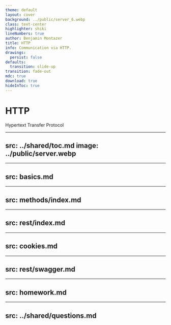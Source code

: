 ```yaml
---
theme: default
layout: cover
background: ../public/server_6.webp
class: text-center
highlighter: shiki
lineNumbers: true
author: Benjamin Montazer
title: HTTP
info: Communication via HTTP.
drawings:
  persist: false
defaults:
  transition: slide-up
transition: fade-out
mdc: true
download: true
hideInToc: true
---
```


<div class="flex flex-col items-center">

# HTTP

Hypertext Transfer Protocol

</div>


---
src: ../shared/toc.md
image: ../public/server.webp
---


---
src: basics.md
---


---
src: methods/index.md
---


---
src: rest/index.md
---


---
src: cookies.md
---


---
src: rest/swagger.md
---


---
src: homework.md
---


---
src: ../shared/questions.md
---

